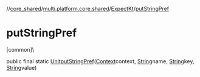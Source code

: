 //[core_shared](../../../index.md)/[multi.platform.core.shared](../index.md)/[ExpectKt](index.md)/[putStringPref](put-string-pref.md)

# putStringPref

[common]\

public final static [Unit](https://kotlinlang.org/api/latest/jvm/stdlib/kotlin/-unit/index.html)[putStringPref](put-string-pref.md)([Context](../-context/index.md)context, [String](https://docs.oracle.com/javase/8/docs/api/java/lang/String.html)name, [String](https://docs.oracle.com/javase/8/docs/api/java/lang/String.html)key, [String](https://docs.oracle.com/javase/8/docs/api/java/lang/String.html)value)
